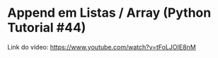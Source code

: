 # Append em Listas / Array (Python Tutorial #44)

Link do vídeo: https://www.youtube.com/watch?v=tFoLJOIE8nM
